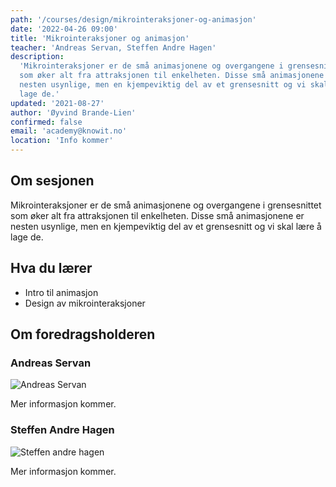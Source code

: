 ```yaml
---
path: '/courses/design/mikrointeraksjoner-og-animasjon'
date: '2022-04-26 09:00'
title: 'Mikrointeraksjoner og animasjon'
teacher: 'Andreas Servan, Steffen Andre Hagen'
description:
  'Mikrointeraksjoner er de små animasjonene og overgangene i grensesnittet
  som øker alt fra attraksjonen til enkelheten. Disse små animasjonene er
  nesten usynlige, men en kjempeviktig del av et grensesnitt og vi skal lære å
  lage de.'
updated: '2021-08-27'
author: 'Øyvind Brande-Lien'
confirmed: false
email: 'academy@knowit.no'
location: 'Info kommer'
---
```


## Om sesjonen

Mikrointeraksjoner er de små animasjonene og overgangene i grensesnittet som
øker alt fra attraksjonen til enkelheten. Disse små animasjonene er nesten
usynlige, men en kjempeviktig del av et grensesnitt og vi skal lære å lage de.

## Hva du lærer

- Intro til animasjon
- Design av mikrointeraksjoner

## Om foredragsholderen

### Andreas Servan
![Andreas Servan](https://user-images.githubusercontent.com/89777284/131804236-80ce84b9-4c0f-4b39-a374-06c31dfe6fd9.jpg)

Mer informasjon kommer.

### Steffen Andre Hagen
![Steffen andre hagen](https://user-images.githubusercontent.com/89777284/131804265-7ada33d1-ad63-4b83-b178-959853e9214d.png)

Mer informasjon kommer.
